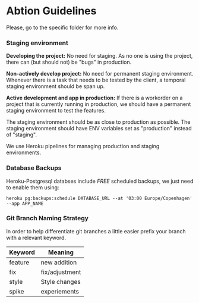 # Abtion Guidelines

Please, go to the specific folder for more info.


### Staging environment

**Developing the project:** No need for staging. As no one is using the project, there can (but should not) be "bugs" in production.
  
**Non-actively develop project:** No need for permanent staging environment. Whenever there is a task that needs to be tested by the client, a temporal staging environment should be span up.

**Active development and app in production:** If there is a workorder on a project that is currently running in production, we should have a permanent staging environment to test the features.

The staging environment should be as close to production as possible. The staging environment should have ENV variables set as "production" instead of "staging".

We use Heroku pipelines for managing production and staging environments.

### Database Backups

Heroku-Postgresql databses include *FREE* scheduled backups, we just need to enable them using:

`heroku pg:backups:schedule DATABASE_URL --at '03:00 Europe/Copenhagen' --app APP_NAME`

### Git Branch Naming Strategy

In order to help differentiate git branches a little easier prefix your branch with a relevant keyword.

| Keyword | Meaning        |
| ------- | -------------- |
| feature | new addition   |
| fix     | fix/adjustment |
| style   | Style changes  |
| spike   | experiements   |
